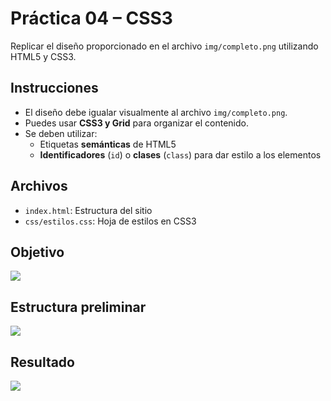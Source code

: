 # Práctica 04 – CSS3

Replicar el diseño proporcionado en el archivo `img/completo.png` utilizando HTML5 y CSS3.

## Instrucciones

- El diseño debe igualar visualmente al archivo `img/completo.png`.
- Puedes usar **CSS3 y Grid** para organizar el contenido.
- Se deben utilizar:
  - Etiquetas **semánticas** de HTML5
  - **Identificadores** (`id`) o **clases** (`class`) para dar estilo a los elementos

## Archivos

- `index.html`: Estructura del sitio
- `css/estilos.css`: Hoja de estilos en CSS3


## Objetivo
<img src="https://i.imgur.com/yaiRhD0.png">

## Estructura preliminar
<img src="https://i.imgur.com/kkdjZFU.png">

## Resultado
<img src="https://i.imgur.com/vXND09U.png">
